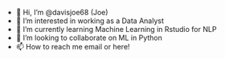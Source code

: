 - 👋 Hi, I’m @davisjoe68 (Joe)
- 👀 I’m interested in working as a Data Analyst
- 🌱 I’m currently learning Machine Learning in Rstudio for NLP
- 💞️ I’m looking to collaborate on ML in Python
- 📫 How to reach me email or here!

<!---
davisjoe68/davisjoe68 is a ✨ special ✨ repository because its `README.md` (this file) appears on your GitHub profile.
You can click the Preview link to take a look at your changes.
--->
